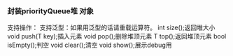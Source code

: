 ### 封装priorityQueue堆 对象
支持操作：
支持泛型：如果用泛型的话请重载运算符。
int size();返回堆大小
void push(T key);插入元素
void pop();删除堆顶元素
T top();返回堆顶元素
bool isEmpty();判空
void clear();清空
void show();展示debug用
